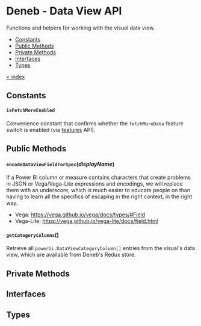 # Deneb - Data View API

Functions and helpers for working with the visual data view.

-   [Constants](#constants)
-   [Public Methods](#public-methods)
-   [Private Methods](#private-methods)
-   [Interfaces](#interfaces)
-   [Types](#types)

[< index](../README.md)

## Constants

#### `isFetchMoreEnabled`

Convenience constant that confirms whether the `fetchMoreData` feature switch is enabled (via [features](../features/README.md) API).

## Public Methods

#### `encodeDataViewFieldForSpec`(_displayName_)

If a Power BI column or measure contains characters that create problems in JSON or Vega/Vega-Lite expressions and encodings, we will replace them with an underscore, which is much easier to educate people on than having to learn all the specifics of escaping in the right context, in the right way.

-   Vega: https://vega.github.io/vega/docs/types/#Field
-   Vega-Lite: https://vega.github.io/vega-lite/docs/field.html

#### `getCategoryColumns`()

Retrieve all `powerbi.DataViewCategoryColumn[]` entries from the visual's data view, which are available from Deneb's Redux store.

## Private Methods

## Interfaces

## Types
